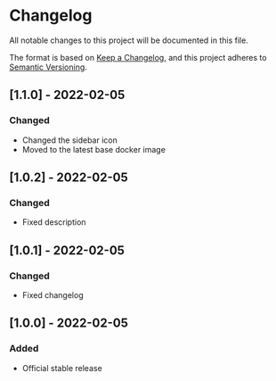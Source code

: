 # Changelog

All notable changes to this project will be documented in this file.

The format is based on [Keep a Changelog](https://keepachangelog.com/en/1.0.0/),
and this project adheres to [Semantic Versioning](https://semver.org/spec/v2.0.0.html).

## [1.1.0] - 2022-02-05

### Changed

- Changed the sidebar icon
- Moved to the latest base docker image

## [1.0.2] - 2022-02-05

### Changed

- Fixed description

## [1.0.1] - 2022-02-05

### Changed

- Fixed changelog

## [1.0.0] - 2022-02-05

### Added

- Official stable release
